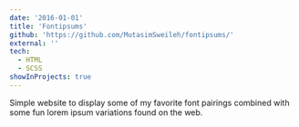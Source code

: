 ```yaml
---
date: '2016-01-01'
title: 'Fontipsums'
github: 'https://github.com/MutasimSweileh/fontipsums/'
external: ''
tech:
  - HTML
  - SCSS
showInProjects: true
---
```


Simple website to display some of my favorite font pairings combined with some fun lorem ipsum variations found on the web.
